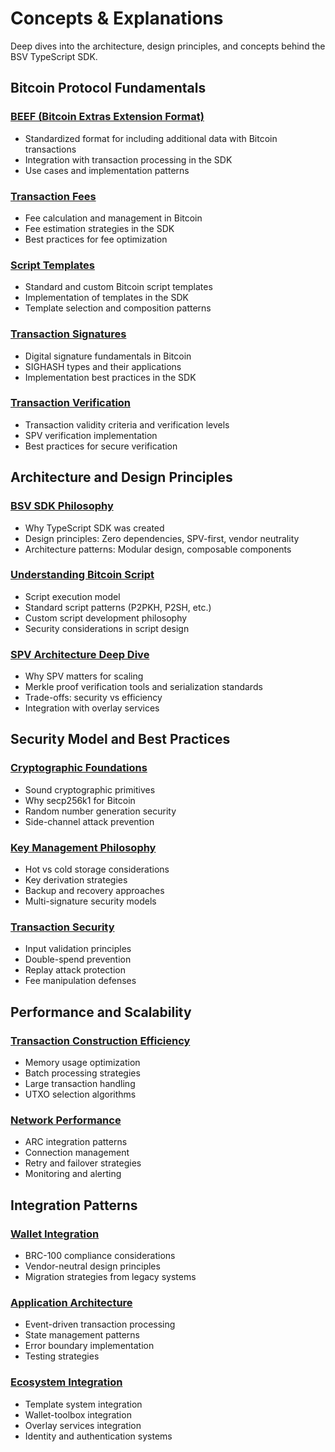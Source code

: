 # Concepts & Explanations

Deep dives into the architecture, design principles, and concepts behind the BSV TypeScript SDK.

## Bitcoin Protocol Fundamentals

### [BEEF (Bitcoin Extras Extension Format)](./beef.md)
- Standardized format for including additional data with Bitcoin transactions
- Integration with transaction processing in the SDK
- Use cases and implementation patterns

### [Transaction Fees](./fees.md)
- Fee calculation and management in Bitcoin
- Fee estimation strategies in the SDK
- Best practices for fee optimization

### [Script Templates](./script-templates.md)
- Standard and custom Bitcoin script templates
- Implementation of templates in the SDK
- Template selection and composition patterns

### [Transaction Signatures](./signatures.md)
- Digital signature fundamentals in Bitcoin
- SIGHASH types and their applications
- Implementation best practices in the SDK

### [Transaction Verification](./verification.md)
- Transaction validity criteria and verification levels
- SPV verification implementation
- Best practices for secure verification

## Architecture and Design Principles

### [BSV SDK Philosophy](./sdk-philosophy.md)
- Why TypeScript SDK was created
- Design principles: Zero dependencies, SPV-first, vendor neutrality
- Architecture patterns: Modular design, composable components

### [Understanding Bitcoin Script](./bitcoin-script.md)
- Script execution model
- Standard script patterns (P2PKH, P2SH, etc.)
- Custom script development philosophy
- Security considerations in script design

### [SPV Architecture Deep Dive](./spv-architecture.md)
- Why SPV matters for scaling
- Merkle proof verification tools and serialization standards
- Trade-offs: security vs efficiency
- Integration with overlay services

## Security Model and Best Practices

### [Cryptographic Foundations](./cryptographic-foundations.md)
- Sound cryptographic primitives
- Why secp256k1 for Bitcoin
- Random number generation security
- Side-channel attack prevention

### [Key Management Philosophy](./key-management.md)
- Hot vs cold storage considerations
- Key derivation strategies
- Backup and recovery approaches
- Multi-signature security models

### [Transaction Security](./transaction-security.md)
- Input validation principles
- Double-spend prevention
- Replay attack protection
- Fee manipulation defenses

## Performance and Scalability

### [Transaction Construction Efficiency](./transaction-efficiency.md)
- Memory usage optimization
- Batch processing strategies
- Large transaction handling
- UTXO selection algorithms

### [Network Performance](./network-performance.md)
- ARC integration patterns
- Connection management
- Retry and failover strategies
- Monitoring and alerting

## Integration Patterns

### [Wallet Integration](./wallet-integration.md)
- BRC-100 compliance considerations
- Vendor-neutral design principles
- Migration strategies from legacy systems

### [Application Architecture](./application-architecture.md)
- Event-driven transaction processing
- State management patterns
- Error boundary implementation
- Testing strategies

### [Ecosystem Integration](./ecosystem-integration.md)
- Template system integration
- Wallet-toolbox integration
- Overlay services integration
- Identity and authentication systems
